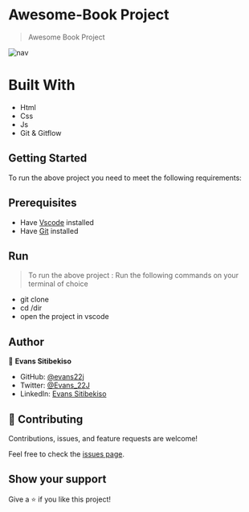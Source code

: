 # Awesome-Book Project
> Awesome Book Project

![nav](https://user-images.githubusercontent.com/32932447/159718183-a0678610-b985-4ae5-9cc0-477be17a64e1.png)
# Built With

- Html
- Css
- Js
- Git & Gitflow


## Getting Started
To run the above project you need to meet the following requirements:
## Prerequisites
- Have [Vscode](https://code.visualstudio.com/) installed 
- Have [Git](https://git-scm.com/) installed

## Run
> To run the above project :
> Run the following commands on your terminal of choice

- git clone <url>
- cd /dir
- open the project in vscode 



## Author

👤 **Evans Sitibekiso**

- GitHub: [@evans22j](https://github.com/evans22j)
- Twitter: [@Evans_22J](https://twitter.com/Evans_22J)
- LinkedIn: [Evans Sitibekiso](https://www.linkedin.com/in/evans-sitibekiso-a85753202/)



## 🤝 Contributing

Contributions, issues, and feature requests are welcome!

Feel free to check the [issues page](../../issues/).

## Show your support

Give a ⭐️ if you like this project!
  

